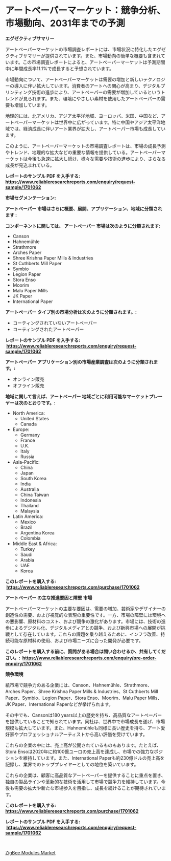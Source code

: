 <p><h1>アートペーパーマーケット：競争分析、市場動向、2031年までの予測</h1></p><p><strong>エグゼクティブサマリー</strong></p>
<p><p>アートペーパーマーケットの市場調査レポートには、市場状況に特化したエグゼクティブサマリーが提供されています。また、市場動向の簡単な概要も含まれています。この市場調査レポートによると、アートペーパーマーケットは予測期間中に年間成長率11.1%で成長すると予想されています。</p><p>市場動向について、アートペーパーマーケットは需要の増加と新しいテクノロジーの導入に伴い拡大しています。消費者のアートへの関心が高まり、デジタルプリンティング技術の進歩により、アートペーパーの需要が増加しているというトレンドが見られます。また、環境にやさしい素材を使用したアートペーパーの需要も増加しています。</p><p>地理的には、北アメリカ、アジア太平洋地域、ヨーロッパ、米国、中国など、アートペーパーマーケットは世界中に広がっています。特に中国やアジア太平洋地域では、経済成長に伴いアート業界が拡大し、アートペーパー市場も成長しています。</p><p>このように、アートペーパーマーケットの市場調査レポートは、市場の成長予測やトレンド、地理的な拡大などの重要な情報を提供している。アートペーパーマーケットは今後も急速に拡大し続け、様々な需要や技術の進歩により、さらなる成長が見込まれている。</p></p>
<p><strong>レポートのサンプル PDF を入手する: <a href="https://www.reliableresearchreports.com/enquiry/request-sample/1701062">https://www.reliableresearchreports.com/enquiry/request-sample/1701062</a></strong></p>
<p><strong>市場セグメンテーション:</strong></p>
<p><strong> アートペーパー 市場はさらに概要、展開、アプリケーション、地域に分類されます :</strong></p>
<p><strong>コンポーネントに関しては、 アートペーパー 市場は次のように分類されます: &nbsp;</strong></p>
<p><ul><li>Canson</li><li>Hahnemühle</li><li>Strathmore</li><li>Arches Paper</li><li>Shree Krishna Paper Mills & Industries</li><li>St Cuthberts Mill Paper</li><li>Symbio</li><li>Legion Paper</li><li>Stora Enso</li><li>Moorim</li><li>Malu Paper Mills</li><li>JK Paper</li><li>International Paper</li></ul></p>
<p><strong> アートペーパー タイプ別の市場分析は次のように分類されます。:</strong></p>
<p><ul><li>コーティングされていないアートペーパー</li><li>コーティングされたアートペーパー</li></ul></p>
<p><strong>レポートのサンプル PDF を入手する: &nbsp;<a href="https://www.reliableresearchreports.com/enquiry/request-sample/1701062">https://www.reliableresearchreports.com/enquiry/request-sample/1701062</a></strong></p>
<p><strong> アートペーパー アプリケーション別の市場産業調査は次のように分類されます。:</strong></p>
<p><ul><li>オンライン販売</li><li>オフライン販売</li></ul></p>
<p><strong>地域に関して言えば、アートペーパー 地域ごとに利用可能なマーケットプレーヤーは次のとおりです。:</strong></p>
<p><ul>
    <li>
        North America:
        <ul>
            <li>United States</li>
            <li>Canada</li>
        </ul>
    </li>
    <li>
        Europe:
        <ul>
            <li>Germany</li>
            <li>France</li>
            <li>U.K.</li>
            <li>Italy</li>
            <li>Russia</li>
        </ul>
    </li>
    <li>
        Asia-Pacific:
        <ul>
            <li>China</li>
            <li>Japan</li>
            <li>South Korea</li>
            <li>India</li>
            <li>Australia</li>
            <li>China Taiwan</li>
            <li>Indonesia</li>
            <li>Thailand</li>
            <li>Malaysia</li>
        </ul>
    </li>
    <li>
        Latin America:
        <ul>
            <li>Mexico</li>
            <li>Brazil</li>
            <li>Argentina Korea</li>
            <li>Colombia</li>
        </ul>
    </li>
    <li>
        Middle East & Africa:
        <ul>
            <li>Turkey</li>
            <li>Saudi</li>
            <li>Arabia</li>
            <li>UAE</li>
            <li>Korea</li>
        </ul>
    </li>
    </ul></p>
<p><strong>このレポートを購入する: &nbsp;<a href="https://www.reliableresearchreports.com/purchase/1701062">https://www.reliableresearchreports.com/purchase/1701062</a></strong></p>
<p><strong>アートペーパー の主な推進要因と障壁 市場</strong></p>
<p><p>アートペーパーマーケットの主要な要因は、需要の増加、芸術家やデザイナーの創造性の需要、および視覚的な表現の重要性です。一方、市場の障壁には環境への悪影響、原材料のコスト、および競争の激化があります。市場には、技術の進歩によるデジタル化、デジタルメディアとの競争、および新興市場への展開が挑戦として存在しています。これらの課題を乗り越えるために、インフラ改善、持続可能な原材料の使用、および市場ニーズに合った開発が必要です。</p></p>
<p><strong>このレポートを購入する前に、質問がある場合は問い合わせるか、共有してください。:&nbsp; <a href="https://www.reliableresearchreports.com/enquiry/pre-order-enquiry/1701062">https://www.reliableresearchreports.com/enquiry/pre-order-enquiry/1701062</a></strong></p>
<p><strong>競争環境</strong></p>
<p><p>紙市場で競争力のある企業には、Canson、Hahnemühle、Strathmore、Arches Paper、Shree Krishna Paper Mills & Industries、St Cuthberts Mill Paper、Symbio、Legion Paper、Stora Enso、Moorim、Malu Paper Mills、JK Paper、International Paperなどが挙げられます。</p><p>その中でも、Cansonは180 years以上の歴史を持ち、高品質なアートペーパーを提供していることで知られています。同社は、世界中で市場成長を遂げ、市場規模も拡大しています。また、Hahnemühleも同様に長い歴史を持ち、アート愛好家やプロフェッショナルアーティストから高い評価を受けています。</p><p>これらの企業の中には、売上高が公開されているものもあります。たとえば、Stora Ensoは2020年に約100億ユーロの売上高を達成し、市場での強力なポジションを維持しています。また、International Paperも約230億ドルの売上高を記録し、業界でのトッププレイヤーとしての地位を築いています。</p><p>これらの企業は、顧客に高品質なアートペーパーを提供することに重点を置き、独自の製品ラインや革新的な技術を活用して市場で競争力を維持しています。今後も需要の拡大や新たな市場参入を目指し、成長を続けることが期待されています。</p></p>
<p><strong>このレポートを購入する: &nbsp; <a href="https://www.reliableresearchreports.com/purchase/1701062">https://www.reliableresearchreports.com/purchase/1701062</a></strong></p>
<p><strong>レポートのサンプル PDF を入手する: &nbsp;<a href="https://www.reliableresearchreports.com/enquiry/request-sample/1701062">https://www.reliableresearchreports.com/enquiry/request-sample/1701062</a></strong><strong></strong></p>
<p>&nbsp;</p>
<p><p><a href="https://github.com/Sinjinluong3e0awx2m195k76/Market-Research-Report-List-1/blob/main/zigbee-modules-market.md">ZigBee Modules Market</a></p></p>